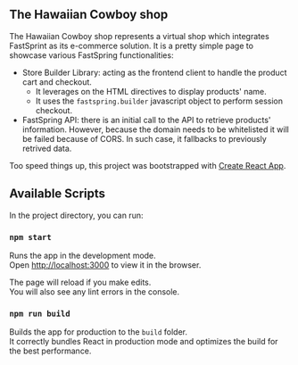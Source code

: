 ## The Hawaiian Cowboy shop

The Hawaiian Cowboy shop represents a virtual shop which integrates FastSprint as its e-commerce solution.
It is a pretty simple page to showcase various FastSpring functionalities:
- Store Builder Library: acting as the frontend client to handle the product cart and checkout.
  - It leverages on the HTML directives to display products' name.
  - It uses the `fastspring.builder` javascript object to perform session checkout.
- FastSpring API: there is an initial call to the API to retrieve products' information. However, because the domain needs to be whitelisted it will be failed because of CORS. In such case, it fallbacks to previously retrived data.


Too speed things up, this project was bootstrapped with [Create React App](https://github.com/facebook/create-react-app).

## Available Scripts

In the project directory, you can run:

### `npm start`

Runs the app in the development mode.<br>
Open [http://localhost:3000](http://localhost:3000) to view it in the browser.

The page will reload if you make edits.<br>
You will also see any lint errors in the console.

### `npm run build`

Builds the app for production to the `build` folder.<br>
It correctly bundles React in production mode and optimizes the build for the best performance.
